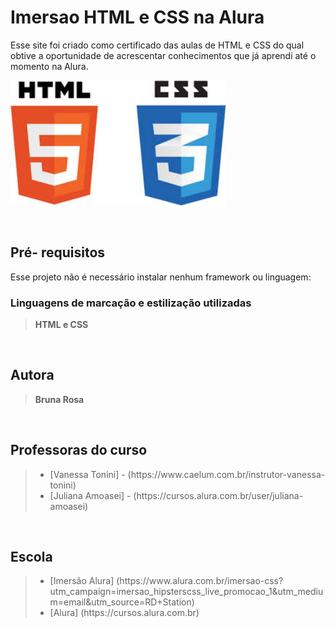 <h1> Imersao HTML e CSS na Alura</h1>

Esse site foi criado como certificado das aulas de HTML e CSS do qual obtive a oportunidade de acrescentar conhecimentos que já aprendi até o momento na Alura.

<img src= "files/icones_css_html.jpeg" alt= "Icones do HTML e Css" height="200">

<br><h2>Pré- requisitos</h2>

Esse projeto não é necessário instalar nenhum framework ou linguagem:

<h3>Linguagens de marcação e estilização utilizadas</h3>
<blockquote><b>HTML e CSS</b></blockquote>

<br><h2>Autora</h2>
<blockquote><b>Bruna Rosa</b></blockquote>

<br><h2>Professoras do curso</h2>
<blockquote>
<ul> 
    <li> [Vanessa Tonini] -  (https://www.caelum.com.br/instrutor-vanessa-tonini) </li>
    <li> [Juliana Amoasei] - (https://cursos.alura.com.br/user/juliana-amoasei)</li>
</ul>
</blockquote>

<br><h2>Escola</h2>

<blockquote>
<ul> 
    <li>[Imersão Alura] (https://www.alura.com.br/imersao-css?utm_campaign=imersao_hipsterscss_live_promocao_1&utm_medium=email&utm_source=RD+Station)</li>
    <li>[Alura] (https://cursos.alura.com.br)</li>
</ul>
</blockquote>
